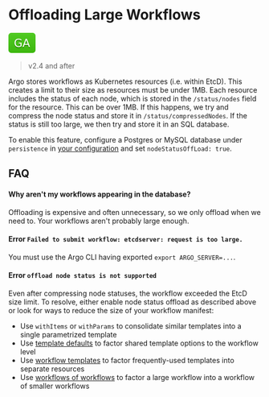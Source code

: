 # Offloading Large Workflows

![GA](assets/ga.svg)

> v2.4 and after

Argo stores workflows as Kubernetes resources (i.e. within EtcD). This creates a limit to their size as resources must be under 1MB. Each resource includes the status of each node, which is stored in the `/status/nodes` field for the resource. This can be over 1MB. If this happens, we try and compress the node status and store it in `/status/compressedNodes`. If the status is still too large, we then try and store it in an SQL database. 

To enable this feature, configure a Postgres or MySQL database under `persistence` in [your configuration](workflow-controller-configmap.yaml) and set `nodeStatusOffLoad: true`.

## FAQ

#### Why aren't my workflows appearing in the database? 

Offloading is expensive and often unnecessary, so we only offload when we need to. Your workflows aren't probably large enough.

#### Error `Failed to submit workflow: etcdserver: request is too large.`

You must use the Argo CLI having exported `export ARGO_SERVER=...`.

#### Error `offload node status is not supported`

Even after compressing node statuses, the workflow exceeded the EtcD
size limit. To resolve, either enable node status offload as described
above or look for ways to reduce the size of your workflow manifest:

- Use `withItems` or `withParams` to consolidate similar templates into a single parametrized template
- Use [template defaults](https://argoproj.github.io/argo-workflows/template-defaults/) to factor shared template options to the workflow level
- Use [workflow templates](https://argoproj.github.io/argo-workflows/workflow-templates/) to factor frequently-used templates into separate resources
- Use [workflows of workflows](https://argoproj.github.io/argo-workflows/workflow-of-workflows/) to factor a large workflow into a workflow of smaller workflows
